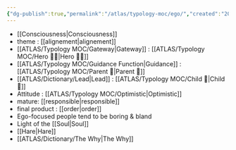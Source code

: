 ```yaml
---
{"dg-publish":true,"permalink":"/atlas/typology-moc/ego/","created":"2022-12-21T17:09:42.235+01:00","updated":"2023-03-09T10:12:54.248+01:00"}
---
```



- [[Consciousness\|Consciousness]]
- theme : [[alignement\|alignement]]
- [[ATLAS/Typology MOC/Gateway\|Gateway]] : [[ATLAS/Typology MOC/Hero 🦸‍♂️\|Hero 🦸‍♂️]] 
- [[ATLAS/Typology MOC/Guidance Function\|Guidance]] : [[ATLAS/Typology MOC/Parent 🤨\|Parent 🤨]] 
- [[ATLAS/Dictionary/Lead\|Lead]] : [[ATLAS/Typology MOC/Child 👼\|Child 👼]]
- Attitude : [[ATLAS/Typology MOC/Optimistic\|Optimistic]]
- mature: [[responsible\|responsible]]    
- final product : [[order\|order]] 
- Ego-focused people tend to be boring & bland
- Light of the [[Soul\|Soul]]
- [[Hare\|Hare]]
- [[ATLAS/Dictionary/The Why\|The Why]]